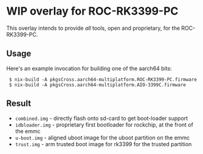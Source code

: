 WIP overlay for ROC-RK3399-PC
=============================

This overlay intends to provide *all* tools, open and proprietary, for the ROC-RK3399-PC.


Usage
-----

Here's an example invocation for building one of the aarch64 bits:

```
 $ nix-build -A pkgsCross.aarch64-multiplatform.ROC-RK3399-PC.firmware
 $ nix-build -A pkgsCross.aarch64-multiplatform.AIO-3399C.firmware
```

Result
------

* `combined.img` - directly flash onto sd-card to get boot-loader support
* `idbloader.img` - proprietary first bootloader for rockchip, at the front of the emmc
* `u-boot.img` - aligned uboot image for the uboot partition on the emmc
* `trust.img` - arm trusted boot image for rk3399 for the trusted partition
